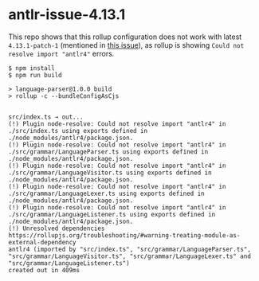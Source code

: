 # antlr-issue-4.13.1

This repo shows that this rollup configuration does not work with latest `4.13.1-patch-1` (mentioned in [this issue](https://github.com/antlr/antlr4/issues/4415)), as rollup is showing `Could not resolve import "antlr4"` errors.

```
$ npm install
$ npm run build

> language-parser@1.0.0 build
> rollup -c --bundleConfigAsCjs


src/index.ts → out...
(!) Plugin node-resolve: Could not resolve import "antlr4" in ./src/index.ts using exports defined in ./node_modules/antlr4/package.json.
(!) Plugin node-resolve: Could not resolve import "antlr4" in ./src/grammar/LanguageParser.ts using exports defined in ./node_modules/antlr4/package.json.
(!) Plugin node-resolve: Could not resolve import "antlr4" in ./src/grammar/LanguageVisitor.ts using exports defined in ./node_modules/antlr4/package.json.
(!) Plugin node-resolve: Could not resolve import "antlr4" in ./src/grammar/LanguageLexer.ts using exports defined in ./node_modules/antlr4/package.json.
(!) Plugin node-resolve: Could not resolve import "antlr4" in ./src/grammar/LanguageListener.ts using exports defined in ./node_modules/antlr4/package.json.
(!) Unresolved dependencies
https://rollupjs.org/troubleshooting/#warning-treating-module-as-external-dependency
antlr4 (imported by "src/index.ts", "src/grammar/LanguageParser.ts", "src/grammar/LanguageVisitor.ts", "src/grammar/LanguageLexer.ts" and "src/grammar/LanguageListener.ts")
created out in 409ms
```
